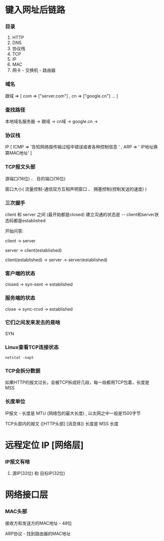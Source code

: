 # 键入网址后链路


### 目录

1. HTTP
2. DNS
3. 协议栈
4. TCP
5. IP
6. MAC
7. 网卡 - 交换机 - 路由器


### 域名

跟域  =>  [ com => ["server.com"] , cn => ["google.cn"] ... ]

### 查找路径 

本地域名服务器 -> 跟域 -> cn域 -> google.cn ->  

### 协议栈 

IP [ ICMP => '告知网络报传输过程中错误或者各种控制信息 ' , ARP => ' IP地址换算MAC地址' ]


### TCP报文头部

源端口(16位) 、 目的端口(16位)

窗口大小( 流量控制-通信双方互相声明窗口 、 拥塞控制(控制发送的速度) )


### 三次握手

client 和 server 之间 (最开始都是closed) 建立沟通的状态是 -- client和server状态码都是established

开始问答:

client -> server

server -> client(established)

client(established) -> server -> server(established)

### 客户端的状态

closed -> syn-sent -> established

### 服务端的状态

close -> sync-rcvd -> established

### 它们之间发来发去的是啥

SYN 

### Linux查看TCP连接状态

```
netstat -napt
```

### TCP会拆分数据

如果HTTP的报文过长，会被TCP拆成好几段，每一段都用TCP包着，长度是 MSS  


### 长度单位

IP报文 - 长度是 MTU (网络包的最大长度) , 以太网之中一般是1500字节

TCP头部内的报文 ([HTTP头部] [消息体]) 长度是 MSS 长度




# 远程定位 IP [网络层]

### IP报文有啥 

1. 源IP(32位) 和 目标IP(32位) 


# 网络接口层

### MAC头部

接收方和发送方的MAC地址 - 48位

ARP协议 - 找到路由器的MAC地址


